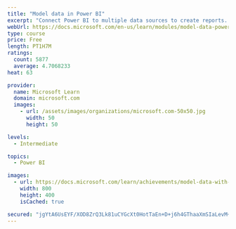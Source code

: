 ```yaml
---
title: "Model data in Power BI"
excerpt: "Connect Power BI to multiple data sources to create reports. Define the relationship between your data sources."
webUrl: https://docs.microsoft.com/en-us/learn/modules/model-data-power-bi/
type: course
price: Free
length: PT1H7M
ratings:
  count: 5877
  average: 4.7068233
heat: 63

provider:
  name: Microsoft Learn
  domain: microsoft.com
  images:
    - url: /assets/images/organizations/microsoft.com-50x50.jpg
      width: 50
      height: 50

levels:
  - Intermediate

topics:
  - Power BI

images:
  - url: https://docs.microsoft.com/learn/achievements/model-data-with-power-bi-desktop-social.png
    width: 800
    height: 400
    isCached: true

secured: "jgYtA6UsEYF/XOD8ZrQ3Lk81uCYGcXt0HotTaEn+D+j6h4GThaaXmSIaLevM+ZSfcYKdWavTEWOBthwnawsbT0yFaWWGuLz/iKUYQjxWZIAtacjUG6zdqqCCcmkXAub/XKOtpf0EhPWXKe+79iG/m+6S8hIo9JFcVZ68gJLLzSWZe7kZMf9b84HQdnJgzTOaaO7jjUUw8k3s1JS2iIb7hNoMpYnljZcv4hmupvujjJZ2q1TgWILPdzkjDuXJZN7QXmnu/EiNRuTFR4HAmCVHOp+u8WpnZKCYFK2jmwO8M+avh1AnPbbFofV5gvfy8aFfkjVCKZjt2Dgk4QhVPmZx3ICeE5qDaWsHLjJYnOoP/YQEe27O4p7MbRF3ebSXb9t4gmRuL5/XfbWLIszvnT09QCoyWEzoNX75I+4SGxonhLs=;cQQjlsK+YP0cg1Yxm4UkpQ=="
---
```


